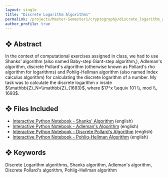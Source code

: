```yaml
---
layout: single
title: "Discrete Logarithm Algorithms"
permalink: /projects/Master-Semester1/cryptography/discrete_logarithm_algorithms/
author_profile: true
---
```


## ❖ Abstract

In the context of computational exercises assigned in class, we had to use Shanks' algorithm (also named Baby-step Giant-step algorithm,), Adleman's algorithm, discrete Pollard's algorithm (otherwise known as Pollard's rho algorithm for logarithms) and Pohlig-Hellman algorithm (also named Index calculus algorithm) for calculating the discrete logarithm of a number. My task was to calculate the discrete logarithm $x$ inside $\\mathbb{Z}_N=\\mathbb{Z}_{1693}$, where $17^x \\equiv 101 \\, mod \\, 1693$.


## ❖ Files Included

- [Interactive Python Notebook - Shanks' Algorithm](https://github.com/florias-papadopoulos/florias-papadopoulos.github.io/blob/master/_pages/projects/Master-Semester1/cryptography/ShanksAlgorithm.ipynb) (english)
- [Interactive Python Notebook - Adleman's Algorithm](https://github.com/florias-papadopoulos/florias-papadopoulos.github.io/blob/master/_pages/projects/Master-Semester1/cryptography/adleman_algorithm.ipynb) (english)
- [Interactive Python Notebook - Discrete Pollard's Algorithm](https://github.com/florias-papadopoulos/florias-papadopoulos.github.io/blob/master/_pages/projects/Master-Semester1/cryptography/Discr_pollardAlgorithm.ipynb) (english)
- [Interactive Python Notebook - Pohlig-Hellman Algorithm](https://github.com/florias-papadopoulos/florias-papadopoulos.github.io/blob/master/_pages/projects/Master-Semester1/cryptography/pohlig-hellman_algorithm.ipynb) (english)


## ❖ Keywords

Discrete Logarithm algorithms, Shanks algorithm, Adleman's algorithm, Discrete Pollard's algorithm, Pohlig-Hellman algorithm
